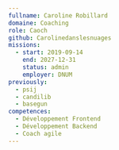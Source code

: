 ```yaml
---
fullname: Caroline Robillard
domaine: Coaching
role: Caoch
github: Carolinedanslesnuages
missions:
  - start: 2019-09-14
    end: 2027-12-31
    status: admin
    employer: DNUM
previously:
  - psij
  - candilib
  - basegun
competences:
  - Développement Frontend
  - Développement Backend
  - Coach agile
---
```

